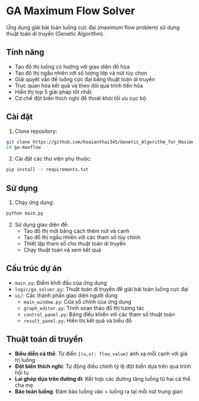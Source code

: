 # GA Maximum Flow Solver

Ứng dụng giải bài toán luồng cực đại (maximum flow problem) sử dụng thuật toán di truyền (Genetic Algorithm).

## Tính năng

- Tạo đồ thị luồng có hướng với giao diện đồ họa
- Tạo đồ thị ngẫu nhiên với số lượng lớp và nút tùy chọn
- Giải quyết vấn đề luồng cực đại bằng thuật toán di truyền
- Trực quan hóa kết quả và theo dõi quá trình tiến hóa
- Hiển thị top 5 giải pháp tốt nhất
- Cơ chế đột biến thích nghi để thoát khỏi tối ưu cục bộ

## Cài đặt

1. Clone repository:
```bash
git clone https://github.com/hoaianthai345/Genetic_Algorithm_for_Maximum_Flow_Problem.git
cd ga-maxflow
```

2. Cài đặt các thư viện phụ thuộc:
```bash
pip install -r requirements.txt
```

## Sử dụng

1. Chạy ứng dụng:
```bash
python main.py
```

2. Sử dụng giao diện để:
   - Tạo đồ thị mới bằng cách thêm nút và cạnh
   - Tạo đồ thị ngẫu nhiên với các tham số tùy chỉnh
   - Thiết lập tham số cho thuật toán di truyền
   - Chạy thuật toán và xem kết quả

## Cấu trúc dự án

- `main.py`: Điểm khởi đầu của ứng dụng
- `logic/ga_solver.py`: Thuật toán di truyền để giải bài toán luồng cực đại
- `ui/`: Các thành phần giao diện người dùng
  - `main_window.py`: Cửa sổ chính của ứng dụng
  - `graph_editor.py`: Trình soạn thảo đồ thị tương tác
  - `control_panel.py`: Bảng điều khiển với các tham số thuật toán
  - `result_panel.py`: Hiển thị kết quả và biểu đồ

## Thuật toán di truyền

- **Biểu diễn cá thể**: Từ điển `{(u,v): flow_value}` ánh xạ mỗi cạnh với giá trị luồng
- **Đột biến thích nghi**: Tự động điều chỉnh tỷ lệ đột biến dựa trên quá trình hội tụ
- **Lai ghép dựa trên đường đi**: Kết hợp các đường tăng luồng từ hai cá thể cha mẹ
- **Bảo toàn luồng**: Đảm bảo luồng vào = luồng ra tại mỗi nút trung gian 

